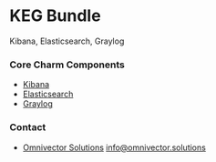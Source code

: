 # KEG Bundle
Kibana, Elasticsearch, Graylog

### Core Charm Components
* [Kibana](https://jaas.ai/kibana)
* [Elasticsearch](https://jaas.ai/u/omnivector/elasticsearch)
* [Graylog](https://jaas.ai/graylog)


### Contact
* [Omnivector Solutions](https://www.omnivector.solutions) <info@omnivector.solutions>

